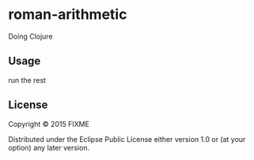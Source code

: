 # roman-arithmetic

Doing Clojure

## Usage

run the rest

## License

Copyright © 2015 FIXME

Distributed under the Eclipse Public License either version 1.0 or (at
your option) any later version.

